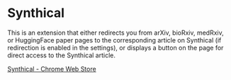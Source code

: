 # Synthical

This is an extension that either redirects you from arXiv, bioRxiv, medRxiv, or HuggingFace paper pages to the corresponding article on Synthical (if redirection is enabled in the settings), or displays a button on the page for direct access to the Synthical article.

[Synthical - Chrome Web Store](https://chromewebstore.google.com/detail/synthical/inbgeohgdbimhegicboeahenhefbnpfo)